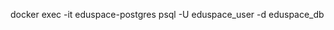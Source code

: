 <!-- run psgl inside docker container -->
docker exec -it eduspace-postgres psql -U eduspace_user -d eduspace_db
